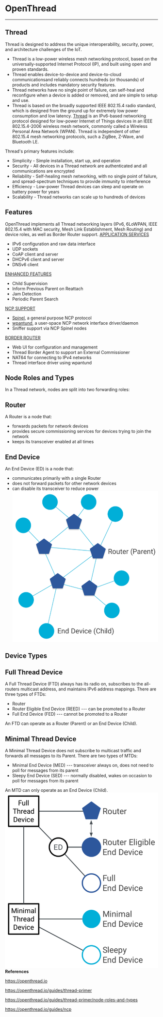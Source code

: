 # OpenThread

---

## Thread

Thread is designed to address the unique interoperability, security, power, and architecture challenges of the IoT.

- Thread is a low-power wireless mesh networking protocol, based on the universally-supported Internet Protocol (IP), and built using open and proven standards.
- Thread enables device-to-device and device-to-cloud communicationsand reliably connects hundreds (or thousands) of products and includes mandatory security features.
- Thread networks have no single point of failure, can self-heal and reconfigure when a device is added or removed, and are simple to setup and use.
- Thread is based on the broadly supported IEEE 802.15.4 radio standard, which is designed from the ground up for extremely low power consumption and low latency.
[Thread](http://threadgroup.org/) is an IPv6-based networking protocol designed for low-power Internet of Things devices in an IEEE 802.15.4-2006 wireless mesh network, commonly called a Wireless Personal Area Network (WPAN). Thread is independent of other 802.15.4 mesh networking protocols, such a ZigBee, Z-Wave, and Bluetooth LE.

Thread's primary features include:

- Simplicity - Simple installation, start up, and operation
- Security - All devices in a Thread network are authenticated and all communications are encrypted
- Reliability - Self-healing mesh networking, with no single point of failure, and spread-spectrum techniques to provide immunity to interference
- Efficiency - Low-power Thread devices can sleep and operate on battery power for years
- Scalability - Thread networks can scale up to hundreds of devices

## Features

OpenThread implements all Thread networking layers (IPv6, 6LoWPAN, IEEE 802.15.4 with MAC security, Mesh Link Establishment, Mesh Routing) and device roles, as well as Border Router support.
[APPLICATION SERVICES](https://openthread.io/reference/)

- IPv6 configuration and raw data interface
- UDP sockets
- CoAP client and server
- DHCPv6 client and server
- DNSv6 client

[ENHANCED FEATURES](https://openthread.io/guides/build)

- Child Supervision
- Inform Previous Parent on Reattach
- Jam Detection
- Periodic Parent Search

[NCP SUPPORT](https://openthread.io/guides/ncp/)

- [Spinel](https://github.com/openthread/openthread/tree/master/src/ncp), a general purpose NCP protocol
- [wpantund](https://github.com/openthread/wpantund), a user-space NCP network interface driver/daemon
- Sniffer support via NCP Spinel nodes

[BORDER ROUTER](https://openthread.io/guides/border-router)

- Web UI for configuration and management
- Thread Border Agent to support an External Commissioner
- NAT64 for connecting to IPv4 networks
- Thread interface driver using wpantund

## Node Roles and Types

In a Thread network, nodes are split into two forwarding roles:

## Router

A Router is a node that:

- forwards packets for network devices
- provides secure commissioning services for devices trying to join the network
- keeps its transceiver enabled at all times

## End Device

An End Device (ED) is a node that:

- communicates primarily with a single Router
- does not forward packets for other network devices
- can disable its transceiver to reduce power
![OT Node Roles](media/OpenThread-image1.png)

## Device Types

## Full Thread Device

A Full Thread Device (FTD) always has its radio on, subscribes to the all-routers multicast address, and maintains IPv6 address mappings. There are three types of FTDs:

- Router
- Router Eligible End Device (REED) --- can be promoted to a Router
- Full End Device (FED) --- cannot be promoted to a Router

An FTD can operate as a Router (Parent) or an End Device (Child).

## Minimal Thread Device

A Minimal Thread Device does not subscribe to multicast traffic and forwards all messages to its Parent. There are two types of MTDs:

- Minimal End Device (MED) --- transceiver always on, does not need to poll for messages from its parent
- Sleepy End Device (SED) --- normally disabled, wakes on occasion to poll for messages from its parent

An MTD can only operate as an End Device (Child).
![image](media/OpenThread-image2.png)**References**

<https://openthread.io>

<https://openthread.io/guides/thread-primer>

<https://openthread.io/guides/thread-primer/node-roles-and-types>

<https://openthread.io/guides/ncp>

